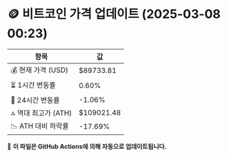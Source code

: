 # 🪙 비트코인 가격 업데이트 (2025-03-08 00:23)

| 항목                | 값 |
|--------------------|----------------|
| 💰 현재 가격 (USD) | $89733.81 |
| ⏳ 1시간 변동률    | 0.60% |
| 📆 24시간 변동률   | -1.06% |
| 🔝 역대 최고가 (ATH) | $109021.48 |
| 📉 ATH 대비 하락률 | -17.69% |

🔄 **이 파일은 GitHub Actions에 의해 자동으로 업데이트됩니다.**
